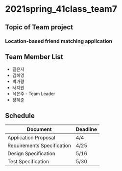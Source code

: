 # 2021spring_41class_team7

## Topic of Team project
### Location-based friend matching application

## Team Member List
- 길은지
- 김혜영
- 박거량
- 서지원
- 석은주 - Team Leader
- 장혜준

## Schedule
| Document                   | Deadline |
|----------------------------|----------|
| Application Proposal       | 4/4      |
| Requirements Specification | 4/25     |
| Design Specification       | 5/16     |
| Test Specification         | 5/30     |

